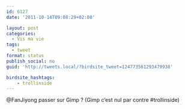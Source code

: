 ```yaml
---
id: 6127
date: '2011-10-14T09:08:29+02:00'

layout: post
categories:
  - Vis ma vie
tags:
  - tweet
format: status
publish_social: no
guid: 'http://tweets.local/?birdsite_tweet=124773561293479938'

birdsite_hashtags:
    - trollinside
---
```


@FanJiyong passer sur Gimp ? (Gimp c’est nul par contre #trollinside)